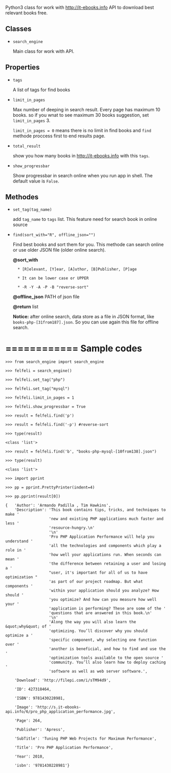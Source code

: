 Python3 class for work with http://it-ebooks.info API to download best relevant books free.


Classes
-------
- ``search_engine``

    Main class for work with API.

Properties
----------
- ``tags``

    A list of tags for find books

- ``limit_in_pages``

    Max number of deeping in search result. Every page has maximum 10 books. so if you wnat to see maximum 30 books suggestion, set ``limit_in_pages``  3.
    
    ``limit_in_pages = 0`` means there is no limit in find books and ``find`` methode proccess first to end results page.

- ``total_result``

    show you how many books in http://it-ebooks.info with this ``tags``.


- `show_progressbar`

    Show progressbar in search online when you run app in shell. The default value is `False`.

Methodes
--------
- ``set_tag(tag_name)``

    add ``tag_name`` to ``tags`` list. This feature need for search book in online source

- ``find(sort_with="R", offline_json="")``

    Find best books and sort them for you. This methode can search online or use older JSON file (older online search).

    **@sort_with**

        * [R]elevant, [Y]ear, [A]uthor, [B]Publisher, [P]age

        * It can be lower case or UPPER

        * -R -Y -A -P -B "reverse-sort"

    **@offline_json**    PATH of json file

    **@return**        list

    **Notice:** after online search, data store as a file in JSON format, like ``books-php-[31from187].json``. So you can use again this file for offline search.




============
Sample codes
============
    >>> from search_engine import search_engine

    >>> felfeli = search_engine()

    >>> felfeli.set_tag("php")

    >>> felfeli.set_tag("mysql")

    >>> felfeli.limit_in_pages = 1

    >>> felfeli.show_progressbar = True

    >>> result = felfeli.find('p')

    >>> result = felfeli.find('-p') #reverse-sort

    >>> type(result)

    <class 'list'>

    >>> result = felfeli.find('b', "books-php-mysql-[10from138].json")

    >>> type(result)

    <class 'list'>

    >>> import pprint
    
    >>> pp = pprint.PrettyPrinter(indent=4)
    
    >>> pp.pprint(result[0])
    
    {   'Author': 'Armando Padilla , Tim Hawkins',
        'Description': 'This book contains tips, tricks, and techniques to make '
                       'new and existing PHP applications much faster and less '
                       'resource-hungry.\n'
                       '\n'
                       'Pro PHP Application Performance will help you understand '
                       'all the technologies and components which play a role in '
                       'how well your applications run. When seconds can mean '
                       'the difference between retaining a user and losing a '
                       "user, it's important for all of us to have optimization "
                       'as part of our project roadmap. But what components '
                       'within your application should you analyze? How should '
                       'you optimize? And how can you measure how well your '
                       'application is performing? These are some of the '
                       'questions that are answered in this book.\n'
                       '\n'
                       'Along the way you will also learn the &quot;why&quot; of '
                       'optimizing. You’ll discover why you should optimize a '
                       'specific component, why selecting one function over '
                       'another is beneficial, and how to find and use the '
                       'optimization tools available to the open source '
                       'community. You’ll also learn how to deploy caching '
                       'software as well as web server software.',

        'Download': 'http://filepi.com/i/sTM94d9',

        'ID': 427318464,

        'ISBN': 9781430228981,

        'Image': 'http://s.it-ebooks-api.info/6/pro_php_application_performance.jpg',

        'Page': 264,

        'Publisher': 'Apress',

        'SubTitle': 'Tuning PHP Web Projects for Maximum Performance',

        'Title': 'Pro PHP Application Performance',

        'Year': 2010,

        'isbn': '9781430228981'}
    



 
